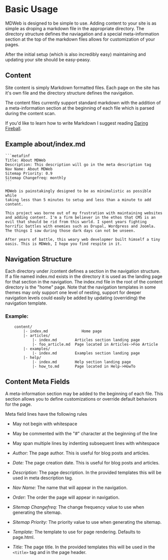 # Basic Usage

MDWeb is designed to be simple to use. Adding content to your site is as simple as droping a markdown file in the appropriate directory. The directory structure defines the naviagation and a special meta-information section at the top of the markdown files allows for customization of your pages.

After the initial setup (which is also incredibly easy) maintaining and updating your site should be easy-peasy.

## Content


Site content is simply Markdown formatted files. Each page on the site has it's
own file and the directory structure defines the navigation.

The content files currently support standard markdown with the addition of a
meta-information section at the beginning of each file which is parsed during
the content scan.

If you'd like to learn how to write Markdown I suggest reading [Daring Fireball](https://daringfireball.net/projects/markdown/basics).

## Example about/index.md


~~~
```metafinf
Title: About MDWeb
Description: This description will go in the meta description tag
Nav Name: About MDWeb
Sitemap Priority: 0.9
Sitemap Changefreq: monthly
```

MDWeb is painstakingly designed to be as minimalistic as possible while 
taking less than 5 minutes to setup and less than a minute to add 
content.

This project was borne out of my frustration with maintaining websites 
and adding content. I'm a firm believer in the ethos that CMS is an 
evil that should be rid from this world. I spent years fighting 
horrific battles with enemies such as Drupal, Wordpress and Joomla.
The things I saw during those dark days can not be unseen.

After years of battle, this weary web developmer built himself a tiny
oasis. This is MDWeb, I hope you find respite in it.
~~~

## Navigation Structure


Each directory under /content defines a section in the navigation structure.
If a file named index.md exists in the directory it is used as the landing page
for that section in the navigation. The index.md file in the root of the
content directory is the "home" page. Note that the navigation templates in some themes may only support one level of nesting, support for deeper navigation
levels could easily be added by updating (overriding) the navigation template.

### Example:
```
    content/
        |- index.md               Home page
        |- articles/
            |- index.md        Articles section landing page
            |- foo_article.md  Page located in Articles->Foo Article
        |- examples/
            |- index.md        Examples section landing page
        |- help/
            |- index.md        Help section landing page
            |- how_to.md       Page located in Help->HowTo
```

## Content Meta Fields

A meta-information section may be added to the beginning of each file.
This section allows you to define customizations or override default 
behaviors for the page.

Meta field lines have the following rules
* May not begin with whitespace
* May be commented with the "#" character at the beginning of the line
* May span multiple lines by indenting subsequent lines with whitespace

* *Author:* The page author. This is useful for blog posts and articles.

* *Date:* The page creation date. This is useful for blog posts and articles.

* *Description:* The page description. In the provided templates this will be
used in meta description tag.

* *Nav Name:* The name that will appear in the navigation.

* *Order:* The order the page will appear in navigation.

* *Sitemap Changefreq:* The change frequency value to use when generating the sitemap.

* *Sitemap Priority:* The priority value to use when generating the sitemap.

* *Template:* The template to use for page rendering. Defaults to page.html.

* *Title:* The page title. In the provided templates this will be used in the
`<title>` tag and in the page header.
